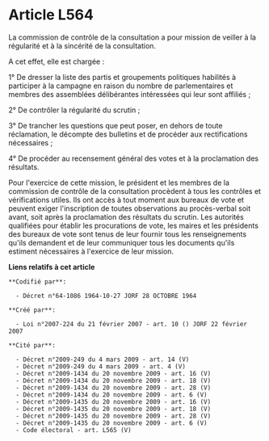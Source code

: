 # Article L564

La commission de contrôle de la consultation a pour mission de veiller à la régularité et à la sincérité de la consultation.

A cet effet, elle est chargée :

1° De dresser la liste des partis et groupements politiques habilités à participer à la campagne en raison du nombre de
parlementaires et membres des assemblées délibérantes intéressées qui leur sont affiliés ;

2° De contrôler la régularité du scrutin ;

3° De trancher les questions que peut poser, en dehors de toute réclamation, le décompte des bulletins et de procéder aux
rectifications nécessaires ;

4° De procéder au recensement général des votes et à la proclamation des résultats.

Pour l'exercice de cette mission, le président et les membres de la commission de contrôle de la consultation procèdent à
tous les contrôles et vérifications utiles. Ils ont accès à tout moment aux bureaux de vote et peuvent exiger l'inscription
de toutes observations au procès-verbal soit avant, soit après la proclamation des résultats du scrutin. Les autorités
qualifiées pour établir les procurations de vote, les maires et les présidents des bureaux de vote sont tenus de leur fournir
tous les renseignements qu'ils demandent et de leur communiquer tous les documents qu'ils estiment nécessaires à l'exercice
de leur mission.

**Liens relatifs à cet article**

	**Codifié par**:

	  - Décret n°64-1086 1964-10-27 JORF 28 OCTOBRE 1964

	**Créé par**:

	  - Loi n°2007-224 du 21 février 2007 - art. 10 () JORF 22 février 2007

	**Cité par**:

	  - Décret n°2009-249 du 4 mars 2009 - art. 14 (V)
	  - Décret n°2009-249 du 4 mars 2009 - art. 4 (V)
	  - Décret n°2009-1434 du 20 novembre 2009 - art. 16 (V)
	  - Décret n°2009-1434 du 20 novembre 2009 - art. 18 (V)
	  - Décret n°2009-1434 du 20 novembre 2009 - art. 28 (V)
	  - Décret n°2009-1434 du 20 novembre 2009 - art. 6 (V)
	  - Décret n°2009-1435 du 20 novembre 2009 - art. 16 (V)
	  - Décret n°2009-1435 du 20 novembre 2009 - art. 18 (V)
	  - Décret n°2009-1435 du 20 novembre 2009 - art. 28 (V)
	  - Décret n°2009-1435 du 20 novembre 2009 - art. 6 (V)
	  - Code électoral - art. L565 (V)
